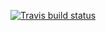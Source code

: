   <!-- badges: start -->
  [![Travis build status](https://travis-ci.com/Timmyanna/stat302Package.svg?branch=master)](https://travis-ci.com/Timmyanna/stat302Package)
  <!-- badges: end -->
